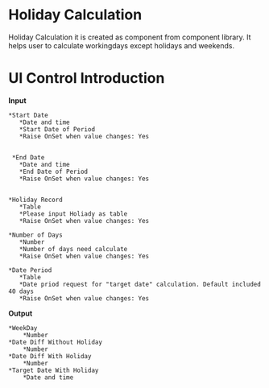 # Holiday Calculation

Holiday Calculation it is created as component from component library. It helps user to calculate workingdays except holidays and weekends.

# UI Control Introduction

**Input**

    *Start Date
       *Date and time
       *Start Date of Period
       *Raise OnSet when value changes: Yes
      
      
     *End Date
       *Date and time
       *End Date of Period
       *Raise OnSet when value changes: Yes
      
      
    *Holiday Record
       *Table
       *Please input Holiady as table
       *Raise OnSet when value changes: Yes
      
    *Number of Days
       *Number
       *Number of days need calculate
       *Raise OnSet when value changes: Yes
      
    *Date Period
       *Table
       *Date priod request for "target date" calculation. Default included 40 days
       *Raise OnSet when value changes: Yes
  
  
  **Output**
  
    *WeekDay
        *Number
    *Date Diff Without Holiday
        *Number
    *Date Diff With Holiday
        *Number
    *Target Date With Holiday
        *Date and time
